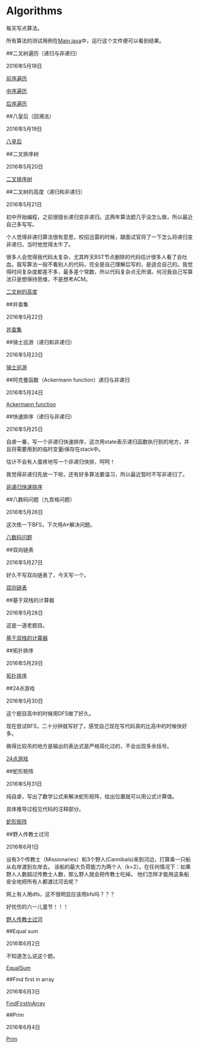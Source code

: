 # Algorithms
每天写点算法。

所有算法的测试用例在[Main.java](https://github.com/Xiaofei-it/Algorithms/blob/master/algorithms/src/main/java/xiaofei/algorithm/main/Main.java)中，运行这个文件便可以看到结果。

##二叉树遍历（递归与非递归）

2016年5月18日

[前序遍历](https://github.com/Xiaofei-it/Algorithms/blob/master/algorithms/src/main/java/xiaofei/algorithm/PreOrderTraversal.java)

[中序遍历](https://github.com/Xiaofei-it/Algorithms/blob/master/algorithms/src/main/java/xiaofei/algorithm/InOrderTraversal.java)

[后序遍历](https://github.com/Xiaofei-it/Algorithms/blob/master/algorithms/src/main/java/xiaofei/algorithm/PostOrderTraversal.java)

##八皇后（回溯法）

2016年5月19日

[八皇后](https://github.com/Xiaofei-it/Algorithms/blob/master/algorithms/src/main/java/xiaofei/algorithm/EightQueensPuzzle.java)

##二叉排序树

2016年5月20日

[二叉排序树](https://github.com/Xiaofei-it/Algorithms/blob/master/algorithms/src/main/java/xiaofei/algorithm/BinarySearchTree.java)

##二叉树的高度（递归和非递归）

2016年5月21日

初中开始编程，之前很擅长递归变非递归。这两年算法题几乎没怎么做，所以最近自己多写写。

个人觉得非递归算法很有意思，校招迅雷的时候，跟面试官将了一下怎么将递归变非递归，当时他觉得太牛了。

很多人会觉得我代码太复杂，尤其昨天BST节点删除的代码估计很多人看了会吐血。我写算法一般不看别人的代码，完全是自己理解后写的，是适合自己的。我觉得时间复杂度都差不多，最多差个常数，所以代码复杂点无所谓。何况我自己写算法只是想保持思维，不是想考ACM。

[二叉树的高度](https://github.com/Xiaofei-it/Algorithms/blob/master/algorithms/src/main/java/xiaofei/algorithm/BinaryTreeHeight.java)

##并查集

2016年5月22日

[并查集](https://github.com/Xiaofei-it/Algorithms/blob/master/algorithms/src/main/java/xiaofei/algorithm/DisjointSet.java)

##骑士巡游（递归和非递归）

2016年5月23日

[骑士巡游](https://github.com/Xiaofei-it/Algorithms/blob/master/algorithms/src/main/java/xiaofei/algorithm/KnightCruise.java)

##阿克曼函数（Ackermann function）递归与非递归

2016年5月24日

[Ackermann function](https://github.com/Xiaofei-it/Algorithms/blob/master/algorithms/src/main/java/xiaofei/algorithm/AckermannFunction.java)

##快速排序（递归与非递归）

2016年5月25日

自虐一番，写一个非递归快速排序，这次用state表示递归函数执行到的地方，并且将需要用到的临时变量i保存在stack中。

估计不会有人蛋疼地写一个非递归快排，呵呵！

我觉得非递归先放一下啦，还有好多算法要温习，所以最近暂时不写非递归了。

[非递归快速排序](https://github.com/Xiaofei-it/Algorithms/blob/master/algorithms/src/main/java/xiaofei/algorithm/QuickSort.java)

##八数码问题（九宫格问题）

2016年5月26日

这次练一下BFS，下次用A*解决问题。

[八数码问题](https://github.com/Xiaofei-it/Algorithms/blob/master/algorithms/src/main/java/xiaofei/algorithm/EightDigitMaze.java)

##双向链表

2016年5月27日

好久不写双向链表了，今天写一个。

[双向链表](https://github.com/Xiaofei-it/Algorithms/blob/master/algorithms/src/main/java/xiaofei/algorithm/DoublyLinkedList.java)

##基于双栈的计算器

2016年5月28日

这是一道老题目。

[基于双栈的计算器](https://github.com/Xiaofei-it/Algorithms/blob/master/algorithms/src/main/java/xiaofei/algorithm/DoubleStackBasedCalculator.java)

##拓扑排序

2016年5月29日

[拓扑排序](https://github.com/Xiaofei-it/Algorithms/blob/master/algorithms/src/main/java/xiaofei/algorithm/TopologicalSort.java)

##24点游戏

2016年5月30日

这个题目高中的时候用DFS做了好久。

现在尝试BFS，二十分钟就写好了，感觉自己现在写代码真的比高中的时候快好多。

做得比较吊的地方是输出的表达式是严格简化过的，不会出现多余括号。

[24点游戏](https://github.com/Xiaofei-it/Algorithms/blob/master/algorithms/src/main/java/xiaofei/algorithm/TwentyFourGame.java)

##蛇形矩阵

2016年5月31日

纯自虐，写出了数学公式来解决蛇形矩阵，给出位置就可以用公式计算值。

具体推导过程见代码的注释部分。

[蛇形矩阵](https://github.com/Xiaofei-it/Algorithms/blob/master/algorithms/src/main/java/xiaofei/algorithm/SnakeMatrix.java)

##野人传教士过河

2016年6月1日

设有3个传教士（Missionaries）和3个野人(Cannibals)来到河边，打算乘一只船从右岸渡到左岸去。
该船的最大负荷能力为两个人（k=2）。在任何情况下：如果野人人数超过传教士人数，那么野人就会把传教士吃掉。
他们怎样才能用这条船安全地把所有人都渡过河去呢？

网上有人用dfs，这不很明显应该用bfs吗？？？

好忧伤的六一儿童节！！！

[野人传教士过河](https://github.com/Xiaofei-it/Algorithms/blob/master/algorithms/src/main/java/xiaofei/algorithm/MissionariesAndCannibalsProblem.java)

##Equal sum

2016年6月2日

不知道怎么说这个题。

[EqualSum](https://github.com/Xiaofei-it/Algorithms/blob/master/algorithms/src/main/java/xiaofei/algorithm/EqualSum.java)

##Find first in array

2016年6月3日

[FindFirstInArray](https://github.com/Xiaofei-it/Algorithms/blob/master/algorithms/src/main/java/xiaofei/algorithm/FindFirstInArray.java)

##Prim

2016年6月4日

[Prim](https://github.com/Xiaofei-it/Algorithms/blob/master/algorithms/src/main/java/xiaofei/algorithm/Prim.java)
